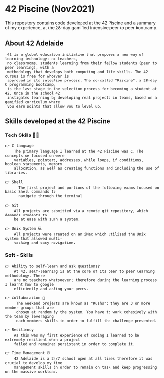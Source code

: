 # 42 Piscine (Nov2021)
This repository contains code developed at the 42 Piscine and a summary of my experience, at the 28-day 
gamified intensive peer to peer bootcamp.


## About 42 Adelaide 
     42 is a global education initiative that proposes a new way of learning technology: no teachers,
     no classrooms, students learning from their fellow students (peer to peer learning), with a 
     methodology that develops both computing and life skills. The 42 cursus is free for whoever is
     approved in its selection process. The so-called "Piscine", a 28-day C programming bootcamp, 
     is the last stage in the selection process for becoming a student at 42. Once in the school 42 
     instigates learning by developing real projects in teams, based on a gamified curriculum where 
     you earn points that allow you to level up.
    

## Skills developed at the 42 Piscine 
### Tech Skills 👩‍💻
    👉 C language 
        The primary language I learned at the 42 Piscine was C. The concepts we focused on were 
        variables, pointers, addresses, while loops, if conditions, boolean statements, memory 
        allocation, as well as creating functions and including the use of libraries.
        
    👉 Shell
          The first project and portions of the following exams focused on basic Shell commands to 
          navigate through the terminal
          
    👉 Git 
        All projects are submitted via a remote git repository, which demands students to
        be at ease with such a system.
        
    👉 Unix System 💻
        All projects were created on an iMac which utilised the Unix system that allowed multi-
        tasking and easy navigation.
### Soft - Skills
    👉 Ability to self-learn and ask questions❓
        At 42, self-learning is at the core of its peer to peer learning methodology. There 
        are no teachers whatsoever; therefore during the learning process I learnt how to google 
        efficiently and asking your peers.
        
    👉 Collaboration 👥
         The weekend projects are known as "Rushs": they are 3 or more member groups that are 
         chosen at random by the system. You have to work cohesively with the team by leveraging 
         each members skills in order to fulfill the challenge presented.
          
    👉 Resiliency 
        As this was my first experience of coding I learned to be extremely resilient when a project 
        failed and remained persistent in order to complete it.
    
    👉 Time Management ⏰
        42 Adelaide is a 24/7 school open at all times therefore it was crucial to develop my time 
        management skills in order to remain on task and keep progressing on the massive workload.

